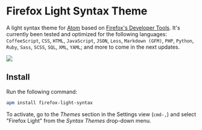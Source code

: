 # Firefox Light Syntax Theme

A light syntax theme for [Atom](https://atom.io) based on
[Firefox's Developer Tools](https://developer.mozilla.org/en/docs/Tools).
It's currently been tested and optimized for the following
languages: `CoffeeScript`, `CSS`, `HTML`, `JavaScript`,
`JSON`, `Less`, `Markdown (GFM)`, `PHP`, `Python`, `Ruby`,
`Sass`, `SCSS`, `SQL`, `XML`, `YAML`;
and more to come in the next updates.

![](https://cloud.githubusercontent.com/assets/17343833/13230528/ba7c281c-d973-11e5-8331-94ac8051da98.gif)

## Install

Run the following command:

```bash
apm install firefox-light-syntax
```

To activate, go to the _Themes_ section in the Settings view
(`cmd-,`) and select "Firefox Light" from the _Syntax Themes_
drop-down menu.
